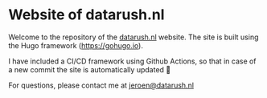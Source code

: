 # Website of datarush.nl

Welcome to the repository of the [datarush.nl](https://www.datarush.nl) website. The site is built using the Hugo framework (https://gohugo.io).

I have included a CI/CD framework using Github Actions, so that in case of a new commit the site is automatically updated :rocket:

For questions, please contact me at jeroen@datarush.nl

